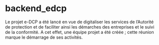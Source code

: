 # backend_edcp
Le projet e-DCP a été lancé en vue de digitaliser les services de l’Autorité de protection et de faciliter ainsi les démarches des entreprises et le suivi de la conformité. A cet effet, une équipe projet a été créée ; cette réunion marque le démarrage de ses activités.
